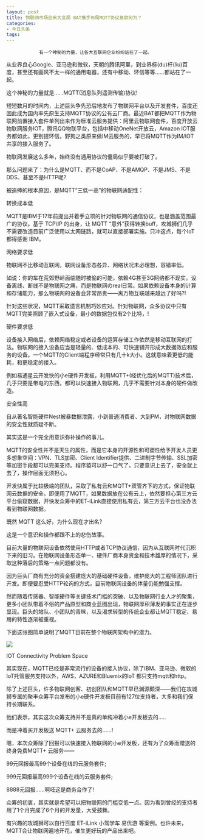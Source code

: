 ```yaml
---
layout: post
title: 物联网市场迎来大变局 BAT携手布局MQTT协议意欲何为？
categories:
- 今日头条
tags:
---
```

				有一个神秘的力量，让各大互联网企业纷纷站在了一起。

从业界良心Google、亚马逊和微软，天朝的腾讯阿里，到业界标(du)杆(liu)百度，甚至还有画风不太一样的通用电器，还有中移动、环信等等……都站在了一起。

这个神秘的力量就是……MQTT(消息队列遥测传输)协议!

短短数月的时间内，上述巨头争先恐后地发布了物联网平台以及开发套件，百度还因此成为国内率先原生支持MQTT协议的公有云厂商。最近BAT都把MQTT作为物联网前置接入套件单列出来作为标准云服务提供：阿里云物联网套件，百度开放云物联网服务IOT，腾讯QQ物联平台，包括中移动OneNet开放云，Amazon IOT服务都如此，更别提环信，野狗之类原来做IM云服务的，早已将MQTT作为IM/IOT共享的接入服务了。

物联网发展这么多年，始终没有通用协议的僵局似乎要被打破了。

那么问题来了：为什么是MQTT、而不是CoAP、不是AMQP、不是JMS、不是DDS、甚至不是HTTP呢?

被追捧的根本原因，是MQTT“三低一高”的物联网适配性：

转换成本低

MQTT是IBM于17年前提出并着手立项的针对物联网的通信协议，也是涵盖范围最广的协议。基于 TCP\IP 的出身，让 MQTT “意外”获得转换buff，攻城狮们几乎不需要改造目前广泛使用以太网链路，就可以直接部署实施。只冲这点，每个IoT都得感谢 IBM。

网络要求低

物联网不比移动互联网，联网设备形态各异、网络状况未必理想，容错率低。

如说：你的车在荒郊野岭面临随时被偷的可能，依赖4G甚至3G网络都不现实。设备离线、断线不是物联网之痛，而是物联网のreal日常。如果依赖设备本身的计算和存储能力，那么物联网的设备会非常昂贵——离万物互联越来越远了好吗?!

针对这些状况，MQTT采取遗言机制巧妙应对。针对物联网，众多协议中只有MQTT完美照顾了嵌入式设备，最小的数据包仅有2个比特，!

硬件要求低

设备接入网络后，依赖网络稳定或者设备的运算存储工作依然是移动互联网的打法。物联网的接入设备应当是轻量的、低成本的、可快速铺开形成大数据效应和服务的设备。一个MQTT的Client端程序经常只有几十k大小。这就意味着更低的能耗，和更稳定的接入。

例如易通星云开发快的小e硬件开发板，利用MQTT+(经优化后的MQTT)技术后，几乎只要是带电的东西，都可以快速接入物联网，几乎不需要针对本身的硬件做改造。

安全性高

自从著名智能硬件Nest被暴数据泄露，小到普通消费者、大到PM，对物联网数据的安全性就质疑不断。

其实这是一个完全用意识弥补操作的事儿。

MQTT的安全性并不是天生的属性，而是它本身的开源性和可塑性给予开发人员更多想象空间：VPN、TLS加密、Client Identifier提供、二进制字节传输、SSL加密等加密手段都可以完美支持。程序猿可以舒一口气了，只要意识上去了，安全就上去了，操作层面无须担心。

开发快属于比较极端的团队，采取了私有云和MQTT+双管齐下的方式，保证物联网云数据的安全。即便用了MQTT，如果数据放在公有云上，依然要担心第三方云平台偷窥数据，开快发众筹中的ET-iLink直接使用私有云，第三方云平台也没办法看到物联网数据。

既然 MQTT 这么好，为什么现在才出名?

这是一个意识和操作都跟不上的悲伤故事。

目前大量的物联网设备依然使用HTTP或者TCP协议通信，因为从互联网时代沉积下来的旧习。在物联网设备形态单一、硬件厂商本身资金和技术雄厚的情况下，采取这种落后的策略一点问题都没有。

因为巨头厂商有充分的资金搭建庞大的基础硬件设备，维护庞大的工程师团队进行开发。即便要忍受HTTP轮询的方式，目前物联网设备的体量仍能勉强支撑。

然而随着传感器、智能硬件等关键技术门槛的突破、以及物联网行业人才的聚集，更多小团队带着不俗的产品原型和商业蓝图出现，物联网厚积薄发的事实正在逐步显现。巨头的站队、小团队的青睐，以及渴求转型的传统企业都让MQTT稳定、易用的特性逐渐被重视。

下面这张图简单说明了MQTT目前在整个物联网架构中的潜力。

![](http://p1.pstatp.com/large/ac20000c49c33bd4677)

IOT Connectivity Problem Space

其实现在，MQTT已经是非常流行的设备的接入协议，除了IBM、亚马逊、微软的IoT托管服务支持以外，AWS，AZURE和Bluemix的IoT 都只支持mqtt和http。

除了上述巨头，许多物联网创客、初创团队和MQTT早已渊源颇深——我们在攻城狮专属的聚丰众筹平台发布的小e硬件开发板目前有127位支持者，大多和我们保持长期联系。

他们表示，其实这次众筹支持并不是真的单纯冲着小e开发板去的…..

而是冲着买开发板送 MQTT+ 云服务去的……!

嗯，本次众筹除了回报可以快速接入物联网的小e开发板，还有为了众筹而赠送的终身免费MQTT+ 云服务——

99元回报最高99个设备在线的云服务套件;

999元回报最高999个设备在线的云服务套件;

8888元回报……啊呸这是商务合作了!

众筹的初衷，其实就是希望可以把物联网的门槛变低一点。因为看到曾经的支持者用了1个月完成了6个月的开发量，大受鼓舞。

有兴趣的攻城狮可以自行百度 ET-iLink 小驾学车 易优游 等案例。也许未来，MQTT会让物联网遍地开花，催生更好玩的产品出来吧。